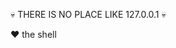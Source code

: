 💀 THERE IS NO PLACE LIKE 127.0.0.1 💀

:heart: the shell

<!---
cash3w-nut/cash3w-nut is a ✨ special ✨ repository because its `README.md` (this file) appears on your GitHub profile.
You can click the Preview link to take a look at your changes.
--->
